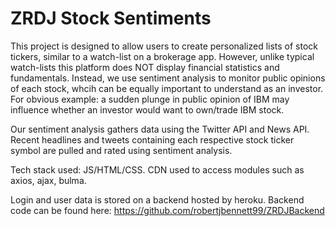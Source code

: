 # ZRDJ Stock Sentiments

This project is designed to allow users to create personalized lists of stock tickers, similar to a watch-list on a brokerage app. However, unlike typical watch-lists this platform does NOT display financial statistics and fundamentals. Instead, we use sentiment analysis to monitor public opinions of each stock, whcih can be equally important to understand as an investor. For obvious example: a sudden plunge in public opinion of IBM may influence whether an investor would want to own/trade IBM stock.

Our sentiment analysis gathers data using the Twitter API and News API. Recent headlines and tweets containing each respective stock ticker symbol are pulled and rated using sentiment analysis.

Tech stack used: JS/HTML/CSS. CDN used to access modules such as axios, ajax, bulma.

Login and user data is stored on a backend hosted by heroku. Backend code can be found here: https://github.com/robertjbennett99/ZRDJBackend


 
